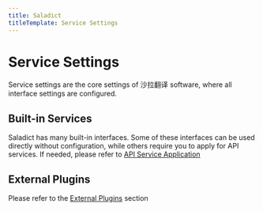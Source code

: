 ```yaml
---
title: Saladict
titleTemplate: Service Settings
---
```


# Service Settings

Service settings are the core settings of 沙拉翻译 software, where all interface settings are configured.

## Built-in Services

Saladict has many built-in interfaces. Some of these interfaces can be used directly without configuration, while others require you to apply for API services. If needed, please refer to [API Service Application](/en/docs/api/)

## External Plugins

Please refer to the [External Plugins](/en/docs/plugin) section
